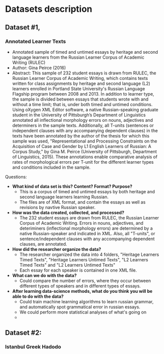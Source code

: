 # Datasets description


## Dataset #1, 

### Annotated Learner Texts
- Annotated sample of timed and untimed essays by heritage and second language learners from the Russian Learner Corpus of Academic Writing (RULEC)
- Author: Gina Peirce (2016)
- Abstract: This sample of 232 student essays is drawn from RULEC, the Russian Learner Corpus of Academic Writing, which contains texts written for class assignments by heritage and second language (L2) learners enrolled in Portland State University's Russian Language Flagship program between 2008 and 2013. In addition to learner type, the sample is divided between essays that students wrote with and without a time limit; that is, under both timed and untimed conditions. Using oXygen XML Editor software, a native Russian-speaking graduate student in the University of Pittsburgh’s Department of Linguistics annotated all inflectional morphology errors on nouns, adjectives and determiners in the sample texts. Additionally, all T-units (sentences or independent clauses with any accompanying dependent clauses) in the texts have been annotated by the author of the thesis for which this sample was used, "Representational and Processing Constraints on the Acquisition of Case and Gender by L1 English Learners of Russian: A Corpus Study," by Gina M. Peirce (University of Pittsburgh, Department of Linguistics, 2015). These annotations enable comparative analysis of rates of morphological errors per T-unit for the different learner types and conditions included in the sample.

Questions:
- **What kind of data set is this? Content? Format? Purpose?**
    - This is a corpus of timed and untimed essays by both heritage and second language learners learning Russian. 
    - The files are of XML format, and contain the essays as well as revisions by navtive Russian speaker.
- **How was the data created, collected, and processed?**
    - The 232 student essays are drawn from RULEC, the Russian Learner Corpus of Academic Writing. Errors in nouns, adjectives, and deteriminers (inflectional morphology errors) are determined by a native Russian-speaker and indicated in XML. Also, all "T-units", or sentence/independent clauses with any accompanying dependent clauses, are annotated.
- **How did the researcher organize the data?**
    - The researcher organized the data into 4 folders, "Heritage Learners Timed Texts", "Heritage Learners Untimed Texts", "L2 Learners Timed Texts" and "L2 Learners Untimed Texts" 
    - Each essay for each speaker is contained in one XML file.
- **What can we do with the data?**
    - Could compare the number of errors, where they occur between different types of speakers and in different types of essays.
- **After learning data-science methods, what do you think you will be able to do with the data?**
    - Could train machine learning algorithms to learn russian grammar, and automatically spot grammatical error in russian essays.
    - We could perform more statistical analyses of what's going on
    - 

## Dataset #2:

### Istanbul Greek Hadodo


